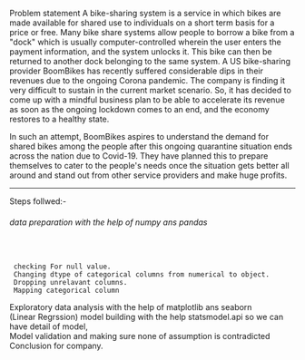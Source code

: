 Problem statement
A bike-sharing system is a service in which bikes are made available for shared use to individuals on a short term basis for a price or free.
Many bike share systems allow people to borrow a bike from a "dock" which is usually computer-controlled wherein the user enters the payment 
information, and the system unlocks it. This bike can then be returned to another dock belonging to the same system.
A US bike-sharing provider BoomBikes has recently suffered considerable dips in their revenues due to the ongoing Corona pandemic. 
The company is finding it very difficult to sustain in the current market scenario. So, it has decided to come up with a mindful business
plan to be able to accelerate its revenue as soon as the ongoing lockdown comes to an end, and the economy restores to a healthy state. 

In such an attempt, BoomBikes aspires to understand the demand for shared bikes among the people after this ongoing quarantine situation ends across the nation due to Covid-19. They have planned this to prepare themselves to cater to the people's needs once the situation gets better all around and stand out from other service providers and make huge profits.
<hr>

Steps follwed:-
<h6>data preparation with the help of numpy ans pandas </h6> <br>

     checking For null value.
     Changing dtype of categorical columns from numerical to object.
     Dropping unrelavant columns.
     Mapping categorical column
     
<h7>Exploratory data analysis with the help of matplotlib ans seaborn </h7> <br> 
(Linear Regrssion) model building with the help statsmodel.api so we can have detail of model, <br>
Model validation and making sure none of assumption is contradicted <br>
Conclusion for company. <br>
